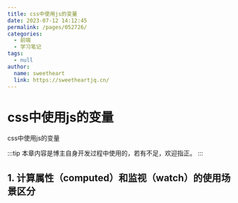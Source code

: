 ```yaml
---
title: css中使用js的变量
date: 2023-07-12 14:12:45
permalink: /pages/052726/
categories: 
  - 前端
  - 学习笔记
tags: 
  - null
author: 
  name: sweetheart
  link: https://sweetheartjq.cn/
---
```


# css中使用js的变量

 css中使用js的变量

<!-- more -->

:::tip
本章内容是博主自身开发过程中使用的，若有不足，欢迎指正。
:::

## 1. 计算属性（computed）和监视（watch）的使用场景区分

